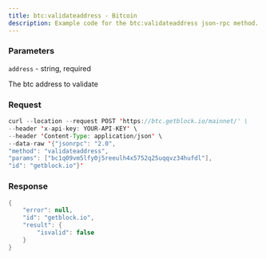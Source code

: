 ```yaml
---
title: btc:validateaddress - Bitcoin
description: Example code for the btc:validateaddress json-rpc method. Сomplete guide on how to use btc:validateaddress json-rpc in GetBlock.io Web3 documentation.
---
```


### Parameters


`address` - string, required

The btc address to validate

### Request

``` java
curl --location --request POST 'https://btc.getblock.io/mainnet/' \
--header 'x-api-key: YOUR-API-KEY' \
--header 'Content-Type: application/json' \
--data-raw '{"jsonrpc": "2.0",
"method": "validateaddress",
"params": ["bc1q09vm5lfy0j5reeulh4x5752q25uqqvz34hufdl"],
"id": "getblock.io"}'
```

###  Response

``` java
{
    "error": null,
    "id": "getblock.io",
    "result": {
        "isvalid": false
    }
}
```

